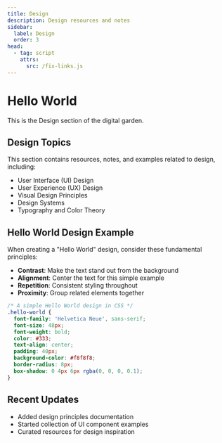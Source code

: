 ```yaml
---
title: Design
description: Design resources and notes
sidebar:
  label: Design
  order: 3
head:
  - tag: script
    attrs:
      src: /fix-links.js
---
```


# Hello World

This is the Design section of the digital garden.

## Design Topics

This section contains resources, notes, and examples related to design, including:

- User Interface (UI) Design
- User Experience (UX) Design
- Visual Design Principles
- Design Systems
- Typography and Color Theory

## Hello World Design Example

When creating a "Hello World" design, consider these fundamental principles:

- **Contrast**: Make the text stand out from the background
- **Alignment**: Center the text for this simple example
- **Repetition**: Consistent styling throughout
- **Proximity**: Group related elements together

```css
/* A simple Hello World design in CSS */
.hello-world {
  font-family: 'Helvetica Neue', sans-serif;
  font-size: 48px;
  font-weight: bold;
  color: #333;
  text-align: center;
  padding: 40px;
  background-color: #f8f8f8;
  border-radius: 8px;
  box-shadow: 0 4px 6px rgba(0, 0, 0, 0.1);
}
```

## Recent Updates

- Added design principles documentation
- Started collection of UI component examples
- Curated resources for design inspiration 